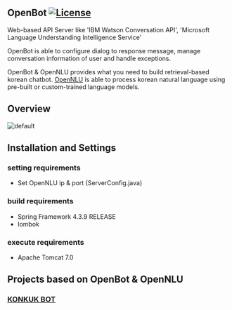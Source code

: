 ## OpenBot [![License](https://img.shields.io/github/license/mashape/apistatus.svg)](https://github.com/hyunwoo9301/OpenBot/blob/master/LICENSE)

Web-based API Server like 'IBM Watson Conversation API', 'Microsoft Language Understanding Intelligence Service'

OpenBot is able to configure dialog to response message, manage conversation information of user and handle exceptions.

OpenBot & OpenNLU provides what you need to build retrieval-based korean chatbot.
[OpenNLU](https://github.com/hyunwoo9301/OpenBot) is able to process korean natural language using pre-built or custom-trained language models.

## Overview
![default](https://user-images.githubusercontent.com/20318775/35503799-85a729aa-0524-11e8-8807-1cf3a6f11d63.png)

## Installation and Settings
### setting requirements
- Set OpenNLU ip & port (ServerConfig.java)

### build requirements
- Spring Framework 4.3.9 RELEASE
- lombok

### execute requirements
- Apache Tomcat 7.0

## Projects based on OpenBot & OpenNLU
### [KONKUK BOT](https://www.youtube.com/watch?v=se6ngTUQdxk)
